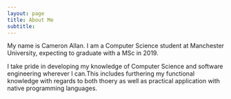 ```yaml
---
layout: page
title: About Me
subtitle:
---
```


My name is Cameron Allan. I am a Computer Science student at Manchester University, expecting to graduate with a MSc in 2019.

I take pride in developing my knowledge of Computer Science and software engineering wherever I can.This includes furthering my functional knowledge with regards to both thoery as well as practical application with native programming languages.